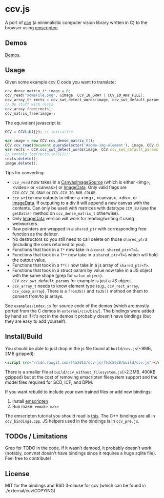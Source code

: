 # ccv.js

A port of [ccv](http://libccv.org/) (a minimalistic computer vision library written in C) to the browser using [emscripten](http://kripken.github.io/emscripten-site/).

## Demos

[Demos](https://fta2012.github.io/ccv-js/).

## Usage

Given some example ccv C code you want to translate:

```C
ccv_dense_matrix_t* image = 0;
ccv_read("someFile.png", &image, CCV_IO_GRAY | CCV_IO_ANY_FILE);
ccv_array_t* rects = ccv_swt_detect_words(image, ccv_swt_default_params);
// Do stuff with rects
ccv_array_free(rects);
ccv_matrix_free(image);
```

The equivalent javascript is:

```javascript
CCV = CCVLib({}); // initialize

var image = new CCV.ccv_dense_matrix_t();
CCV.ccv_read(document.querySelector('#some-img-element'), image, CCV.CCV_IO_GRAY);
var rects = CCV.ccv_swt_detect_words(image, CCV.ccv_swt_default_params);
// console.log(rects.toJS());
rects.delete();
image.delete();
```

Tips for converting:

- `ccv_read` now takes in a [CanvasImageSource](https://developer.mozilla.org/en-US/docs/Web/API/CanvasImageSource) (which is either \<img\>, \<video\> or \<canvas\>) or [ImageData](https://developer.mozilla.org/en-US/docs/Web/API/ImageData). Only valid flags are `CCV.CCV_IO_GRAY` or `CCV.CCV_IO_RGB_COLOR`.
- `ccv_write` now outputs to either a \<img\>, \<canvas\>, \<div\>, or [ImageData](https://developer.mozilla.org/en-US/docs/Web/API/ImageData). If outputing to a div it will append a new canvas with the contents. Can only be used with matrices with datatype `CCV_8U` (use the `getData()` method on `ccv_dense_matrix_t` otherwise).
- Only [ImageData](https://developer.mozilla.org/en-US/docs/Web/API/ImageData/ImageData) version will work for reading/writing if using webworkers.
- Raw pointers are wrapped in a `shared_ptr` with corresponding free function as the deleter.
- No destructors so you still need to call delete on those `shared_ptr`s (including the ones returned to you).
- Functions that took in a `T*` now take in a `const shared_ptr<T>&`.
- Functions that took in a `T**` now take in a `shared_ptr<T>&` which will hold the output value.
- Functions that took in a `T*[]` now take in a js array of `shared_ptr<T>`.
- Functions that took in a struct param by value now take in a JS object with the same shape (grep for `value_object`). `CCV.ccv_swt_default_params` for example is just a JS object.
- `ccv_array_t` needs to know element type (e.g., `ccv_rect_array`, `ccv_comp_array`). There is a `fromJS()` and `toJS()` method on them to convert from/to js arrays.

See `examples/index.js` for source code of the demos (which are mostly ported from the C demos in `external/ccv/bin/`). The bindings were added by hand so if it's not in the demos it probably doesn't have bindings (but they are easy to add yourself).

## Install/Build

You should be able to just drop in the js file found at `build/ccv.js`(~9MB, 2MB gzipped):

```html
<script src="//cdn.rawgit.com/fta2012/ccv-js/f63c56c8/build/ccv.js"></script>
```

There is a smaller file at `build/ccv_without_filesystem.js`(~2.3MB, 400KB gzipped) but at the cost of removing emscripten filesystem support and the model files required for SCD, ICF, and DPM.

If you want rebuild to include your own trained files or add new bindings:

1. Install [emscripten](http://kripken.github.io/emscripten-site/docs/getting_started/index.html)
2. Run make: `emmake make`

The emscripten tutorial you should read is [this](https://kripken.github.io/emscripten-site/docs/porting/connecting_cpp_and_javascript/embind.html).
The C++ bindings are all in `ccv_bindings.cpp`. JS helpers used in the bindings is in `ccv_pre.js`.

## TODOs / Limitations

Grep for TODO in the code. If it wasn't demoed, it probably doesn't work (notably, convnet doesn't have bindings since it requires a huge sqlite file). Feel free to contribute!

## License

MIT for the bindings and BSD 3-clause for ccv (which can be found in ./external/ccv/COPYING)
